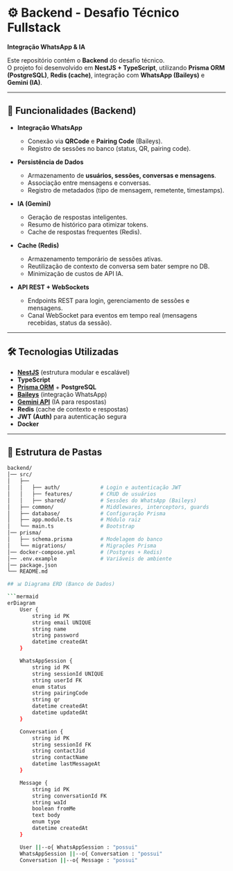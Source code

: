 # ⚙️ Backend - Desafio Técnico Fullstack
**Integração WhatsApp & IA**  

Este repositório contém o **Backend** do desafio técnico.  
O projeto foi desenvolvido em **NestJS + TypeScript**, utilizando **Prisma ORM (PostgreSQL)**, **Redis (cache)**, integração com **WhatsApp (Baileys)** e **Gemini (IA)**.

---

## 📌 Funcionalidades (Backend)

- **Integração WhatsApp**
  - Conexão via **QRCode** e **Pairing Code** (Baileys).
  - Registro de sessões no banco (status, QR, pairing code).

- **Persistência de Dados**
  - Armazenamento de **usuários, sessões, conversas e mensagens**.
  - Associação entre mensagens e conversas.
  - Registro de metadados (tipo de mensagem, remetente, timestamps).

- **IA (Gemini)**
  - Geração de respostas inteligentes.
  - Resumo de histórico para otimizar tokens.
  - Cache de respostas frequentes (Redis).

- **Cache (Redis)**
  - Armazenamento temporário de sessões ativas.
  - Reutilização de contexto de conversa sem bater sempre no DB.
  - Minimização de custos de API IA.

- **API REST + WebSockets**
  - Endpoints REST para login, gerenciamento de sessões e mensagens.
  - Canal WebSocket para eventos em tempo real (mensagens recebidas, status da sessão).

---

## 🛠️ Tecnologias Utilizadas

- **[NestJS](https://nestjs.com/)** (estrutura modular e escalável)
- **TypeScript**
- **[Prisma ORM](https://www.prisma.io/)** + **PostgreSQL**
- **[Baileys](https://github.com/WhiskeySockets/Baileys)** (integração WhatsApp)
- **[Gemini API](https://ai.google.dev/)** (IA para respostas)
- **Redis** (cache de contexto e respostas)
- **JWT (Auth)** para autenticação segura
- **Docker** 

---

## 📂 Estrutura de Pastas

```bash
backend/
│── src/
│   ├── 
│   │   ├── auth/             # Login e autenticação JWT
│   │   ├── features/         # CRUD de usuários
│   │   ├── shared/           # Sessões do WhatsApp (Baileys) 
│   ├── common/               # Middlewares, interceptors, guards
│   ├── database/             # Configuração Prisma
│   ├── app.module.ts         # Módulo raiz
│   └── main.ts               # Bootstrap
│── prisma/
│   ├── schema.prisma         # Modelagem do banco
│   └── migrations/           # Migrações Prisma
│── docker-compose.yml        # (Postgres + Redis)
│── .env.example              # Variáveis de ambiente
│── package.json
└── README.md

## 📊 Diagrama ERD (Banco de Dados)

```mermaid
erDiagram
    User {
        string id PK
        string email UNIQUE
        string name
        string password
        datetime createdAt
    }

    WhatsAppSession {
        string id PK
        string sessionId UNIQUE
        string userId FK
        enum status
        string pairingCode
        string qr
        datetime createdAt
        datetime updatedAt
    }

    Conversation {
        string id PK
        string sessionId FK
        string contactJid
        string contactName
        datetime lastMessageAt
    }

    Message {
        string id PK
        string conversationId FK
        string waId
        boolean fromMe
        text body
        enum type
        datetime createdAt
    }

    User ||--o{ WhatsAppSession : "possui"
    WhatsAppSession ||--o{ Conversation : "possui"
    Conversation ||--o{ Message : "possui"
